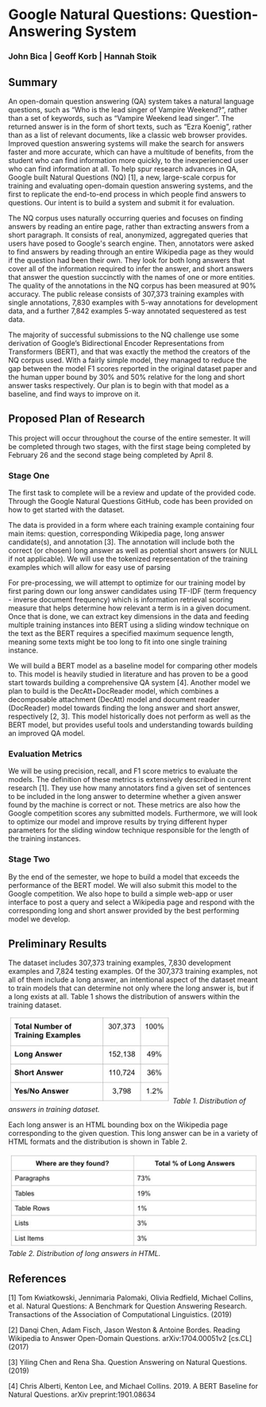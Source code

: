 # Google Natural Questions: Question-Answering System
### John Bica | Geoff Korb | Hannah Stoik

## Summary

An open-domain question answering (QA) system takes a natural language questions, such as “Who is the lead singer of Vampire Weekend?”, rather than a set of keywords, such as “Vampire Weekend lead singer”. The returned answer is in the form of short texts, such as “Ezra Koenig”, rather than as a list of relevant documents, like a classic web browser provides. Improved question answering systems will make the search for answers faster and more accurate, which can have a multitude of benefits, from the student who can find information more quickly, to the inexperienced user who can find information at all. To help spur research advances in QA, Google built Natural Questions (NQ) [1], a new, large-scale corpus for training and evaluating open-domain question answering systems, and the first to replicate the end-to-end process in which people find answers to questions. Our intent is to build a system and submit it for evaluation.

The NQ corpus uses naturally occurring queries and focuses on finding answers by reading an entire page, rather than extracting answers from a short paragraph. It consists of real, anonymized, aggregated queries that users have posed to Google's search engine. Then, annotators were asked to find answers by reading through an entire Wikipedia page as they would if the question had been their own. They look for both long answers that cover all of the information required to infer the answer, and short answers that answer the question succinctly with the names of one or more entities. The quality of the annotations in the NQ corpus has been measured at 90% accuracy. The public release consists of 307,373 training examples with single annotations, 7,830 examples with 5-way annotations for development data, and a further 7,842 examples 5-way annotated sequestered as test data. 

The majority of successful submissions to the NQ challenge use some derivation of Google’s Bidirectional Encoder Representations from Transformers (BERT), and that was exactly the method the creators of the NQ corpus used. With a fairly simple model, they managed to reduce the gap between the model F1 scores reported in the original dataset paper and the human upper bound by 30% and 50% relative for the long and short answer tasks respectively. Our plan is to begin with that model as a baseline, and find ways to improve on it.

## Proposed Plan of Research
This project will occur throughout the course of the entire semester. It will be completed through two stages, with the first stage being completed by February 26 and the second stage being completed by April 8. 

### Stage One
The first task to complete will be a review and update of the provided code. Through the Google Natural Questions GitHub, code has been provided on how to get started with the dataset. 

The data is provided in a form where each training example containing four main items: question, corresponding Wikipedia page, long answer candidate(s), and annotation [3]. The annotation will include both the correct (or chosen) long answer as well as potential short answers (or NULL if not applicable). We will use the tokenized representation of the training examples which will allow for easy use of parsing

For pre-processing, we will attempt to optimize for our training model by first paring down our long answer candidates using TF-IDF (term frequency - inverse document frequency) which is information retrieval scoring measure that helps determine how relevant a term is in a given document. Once that is done, we can extract key dimensions in the data and feeding multiple training instances into BERT using a sliding window technique on the text as the BERT requires a specified maximum sequence length, meaning some texts might be too long to fit into one single training instance. 

We will build a BERT model as a baseline model for comparing other models to. This model is heavily studied in literature and has proven to be a good start towards building a comprehensive QA system [4]. Another model we plan to build is the DecAtt+DocReader model, which combines a decomposable attachment (DecAtt) model and document reader (DocReader) model towards finding the long answer and short answer, respectively [2, 3]. This model historically does not perform as well as the BERT model, but provides useful tools and understanding towards building an improved QA model. 

### Evaluation Metrics
We will be using precision, recall, and F1 score metrics to evaluate the models. The definition of these metrics is extensively described in current research [1]. They use how many annotators find a given set of sentences to be included in the long answer to determine whether a given answer found by the machine is correct or not. These metrics are also how the Google competition scores any submitted models. Furthermore, we will look to optimize our model and improve results by trying different hyper parameters for the sliding window technique responsible for the length of the training instances.

### Stage Two
By the end of the semester, we hope to build a model that exceeds the performance of the BERT model. We will also submit this model to the Google competition. We also hope to build a simple  web-app or user interface to post a query and select a Wikipedia page and respond with the corresponding long and short answer provided by the best performing model we develop.  

## Preliminary Results
The dataset includes 307,373 training examples, 7,830 development examples and 7,824 testing examples. Of the 307,373 training examples, not all of them include a long answer, an intentional aspect of the dataset meant to train models that can determine not only where the long answer is, but if a long exists at all. Table 1 shows the distribution of answers within the training dataset. 

![Table 1.](imgs/data-distribution.JPG)
*Table 1. Distribution of answers in training dataset.*

Each long answer is an HTML bounding box on the Wikipedia page corresponding to the given question. This long answer can be in a variety of HTML formats and the distribution is shown in Table 2. 

![Table 2.](imgs/html-distribution.JPG)
*Table 2. Distribution of long answers in HTML.*


## References
[1] Tom Kwiatkowski, Jennimaria Palomaki, Olivia Redfield, Michael Collins, et al. Natural Questions: A Benchmark for Question Answering Research. Transactions of the Association of Computational Linguistics. (2019)

[2] Danqi Chen, Adam Fisch, Jason Weston & Antoine Bordes. Reading Wikipedia to Answer Open-Domain Questions. arXiv:1704.00051v2 [cs.CL] (2017)

[3] Yiling Chen and Rena Sha. Question Answering on Natural Questions. (2019)

[4] Chris Alberti, Kenton Lee, and Michael Collins. 2019. A BERT Baseline for Natural Questions. arXiv preprint:1901.08634


